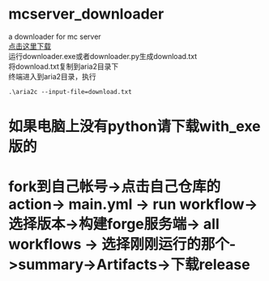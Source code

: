 # mcserver_downloader
a downloader for mc server  
[点击这里下载](https://github.com/Gyxqq/mcserver_downloader/releases/tag/v1)  
运行downloader.exe或者downloader.py生成download.txt  
将download.txt复制到aria2目录下  
终端进入到aria2目录，执行
```shell
.\aria2c --input-file=download.txt
```
# 如果电脑上没有python请下载with_exe版的
# fork到自己帐号->点击自己仓库的action-> main.yml -> run workflow->选择版本->构建forge服务端-> all workflows -> 选择刚刚运行的那个->summary->Artifacts->下载release
